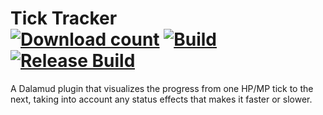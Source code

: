 # Tick Tracker <br> [![Download count](https://img.shields.io/endpoint?url=https://qzysathwfhebdai6xgauhz4q7m0mzmrf.lambda-url.us-east-1.on.aws/TickTracker)](https://github.com/Kurochi51/TickTracker) [![Build](https://github.com/Kurochi51/TickTracker/actions/workflows/build.yml/badge.svg)](https://github.com/Kurochi51/TickTracker/actions/workflows/build.yml) [![Release Build](https://github.com/Kurochi51/TickTracker/actions/workflows/ReleaseCheck.yml/badge.svg)](https://github.com/Kurochi51/TickTracker/actions/workflows/ReleaseCheck.yml)
A Dalamud plugin that visualizes the progress from one HP/MP tick to the next, taking into account any status effects that makes it faster or slower.